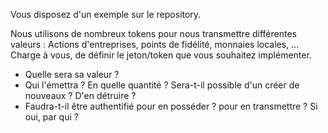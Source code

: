 Vous disposez d'un exemple sur le repository.

Nous utilisons de nombreux tokens pour nous transmettre différentes valeurs : Actions d'entreprises, points de fidélité, monnaies locales, ...
Charge à vous, de définir le jeton/token que vous souhaitez implémenter.
- Quelle sera sa valeur ? 
- Qui l'émettra ? En quelle quantité ? Sera-t-il possible d'un créer de nouveaux ? D'en détruire ?
- Faudra-t-il être authentifié pour en posséder ? pour en transmettre ? Si oui, par qui ?
